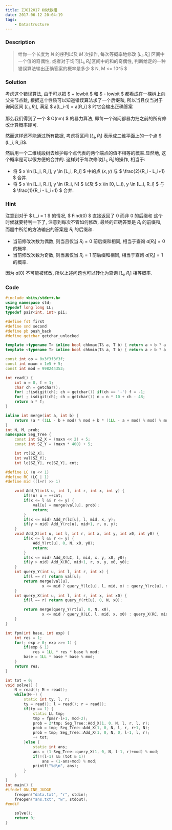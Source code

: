 ```yaml
---
title: ZJOI2017 树状数组
date: 2017-06-12 20:04:19
tags: 
    - Datastructure
---
```


### Description
> 给你一个长度为 $N$ 的序列以及 $M$ 次操作, 每次等概率地修改 $[L_i, R_i]$ 区间中一个值的奇偶性, 或者对于询问$[L_i,R_i]$区间中的和的奇偶性, 判断给定的一种错误算法输出正确答案的概率是多少
$ N, M <= 10^5 $
<!--more-->

### Solution

考虑这个错误算法, 由于可以把 $ + lowbit $ 和 $ - lowbit $ 都看成在一棵树上向父亲节点跳, 根据这个性质可以知道错误算法求了一个后缀和, 所以当且仅当对于询问区间 $[L_i, R_i]$, 满足 $ a[L_i-1] = a[R_i] $ 时它会输出正确答案

那么我们得到了一个 $ O(nm) $ 的暴力算法, 即每一个询问都暴力扫之前的所有修改计算概率即可.

然而这样还不能通过所有数据, 考虑将区间 $[L_i, R_i]$ 表示成二维平面上的一个点 $ (L_i, R_i)$.

然后用一个二维线段树去维护每个点代表的两个端点的值不相等的概率.显然地, 这个概率是可以很方便的合并的.
这样对于每次修改$[L_i, R_i]$的操作, 相当于:
- 将 $ x \in [L_i, R_i], y \in [L_i, R_i] $ 中的点 $(x, y)$ 与 $ \frac{2}{R_i - L_i+1} $ 合并.
- 将 $ x \in [L_i, R_i], y \in (R_i, N] $ 以及 $ x \in [0, L_i), y \in [L_i, R_i] $ 与 $ \frac{1}{R_i - L_i+1} $ 合并.

### Hint
注意到对于 $ L_i = 1 $ 的情况, $ Find(0) $ 直接返回了 $0$ 而非 $0$ 的后缀和
这个时候就要特判一下了, 注意到每次不管如何修改, 最终的正确答案是 $R_i$ 的前缀和, 而题中所给的方法输出的答案是 $R_i$ 的后缀和.

- 当前修改次数为偶数,  则当且仅当 $R_i = 0$ 前后缀和相同, 相当于查询 $a[R_i] = 0$ 的概率.
- 当前修改次数为奇数,  则当且仅当 $R_i = 1$ 前后缀和相同, 相当于查询 $a[R_i] = 1$ 的概率.

因为 $a[0]$ 不可能被修改, 所以上述问题也可以转化为查询 $[L_i, R_i]$ 相等概率.

### Code 

```cpp
#include <bits/stdc++.h>
using namespace std;
typedef long long LL;
typedef pair<int, int> pii;

#define fst first
#define snd second
#define pb push_back
#define getchar getchar_unlocked

template <typename T> inline bool chkmax(T& a, T b) { return a < b ? a = b, 1 : 0; }
template <typename T> inline bool chkmin(T& a, T b) { return a > b ? a = b, 1 : 0; }

const int oo = 0x3f3f3f3f;
const int maxn = 1e5 + 5;
const int mod = 998244353;

int read() {
    int n = 0, f = 1;
    char ch = getchar();
    for( ;!isdigit(ch); ch = getchar()) if(ch == '-') f = -1;
    for( ; isdigit(ch); ch = getchar()) n = n * 10 + ch - 48;
    return n * f;
}

inline int merge(int a, int b) {
    return (a * (1LL - b + mod) % mod + b * (1LL - a + mod) % mod) % mod;
}
int N, M, prob;
namespace Seg_Tree {
    const int SZ_X = (maxn << 2) + 5;
    const int SZ_Y = (maxn * 400) + 5;

    int rt[SZ_X];
    int val[SZ_Y];
    int lc[SZ_Y], rc[SZ_Y], cnt;

#define LC (u << 1) 
#define RC (LC | 1)
#define mid ((l+r) >> 1)

    void Add_Y(int& u, int l, int r, int x, int y) {
        if(!u) u = ++cnt;
        if(x <= l && r <= y) {
            val[u] = merge(val[u], prob);
            return;
        }
        if(x <= mid) Add_Y(lc[u], l, mid, x, y);
        if(y > mid) Add_Y(rc[u], mid+1, r, x, y);
    }
    void Add_X(int u, int l, int r, int x, int y, int x0, int y0) {
        if(x <= l && r <= y) {
            Add_Y(rt[u], 0, N, x0, y0);
            return;
        }
        if(x <= mid) Add_X(LC, l, mid, x, y, x0, y0);
        if(y > mid) Add_X(RC, mid+1, r, x, y, x0, y0);
    }
    int query_Y(int u, int l, int r, int x) {
        if(l == r) return val[u];
        return merge(val[u], 
                x <= mid ? query_Y(lc[u], l, mid, x) : query_Y(rc[u], mid+1, r, x));
    }
    int query_X(int u, int l, int r, int x, int x0) {
        if(l == r) return query_Y(rt[u], 0, N, x0);

        return merge(query_Y(rt[u], 0, N, x0), 
                x <= mid ? query_X(LC, l, mid, x, x0) : query_X(RC, mid+1, r, x, x0));
    }
}

int fpm(int base, int exp) {
    int res = 1;
    for(; exp > 0; exp >>= 1) {
        if(exp & 1) 
            res = 1LL * res * base % mod;
        base = 1LL * base * base % mod;
    }
    return res;
}

int tot = 0;
void solve() {
    N = read(); M = read();
    while(M--) {
        static int ty, l, r;
        ty = read(); l = read(); r = read();
        if(ty == 1) {
            static LL tmp; 
            tmp = fpm(r-l+1, mod-2);
            prob = 2*tmp; Seg_Tree::Add_X(1, 0, N, l, r, l, r); 
            prob = tmp; Seg_Tree::Add_X(1, 0, N, l, r, r+1, N);
            prob = tmp; Seg_Tree::Add_X(1, 0, N, 0, l-1, l, r);
            ++ tot;
        }else {
            static int ans;
            ans = (1-Seg_Tree::query_X(1, 0, N, l-1, r)+mod) % mod;
            if(!(l-1) && (tot & 1))
                ans = (1-ans+mod) % mod;
            printf("%d\n", ans);
        }
    }
}
int main() {
#ifndef ONLINE_JUDGE
    freopen("data.txt", "r", stdin);
    freopen("ans.txt", "w", stdout);
#endif

    solve();
    return 0;
}
```

